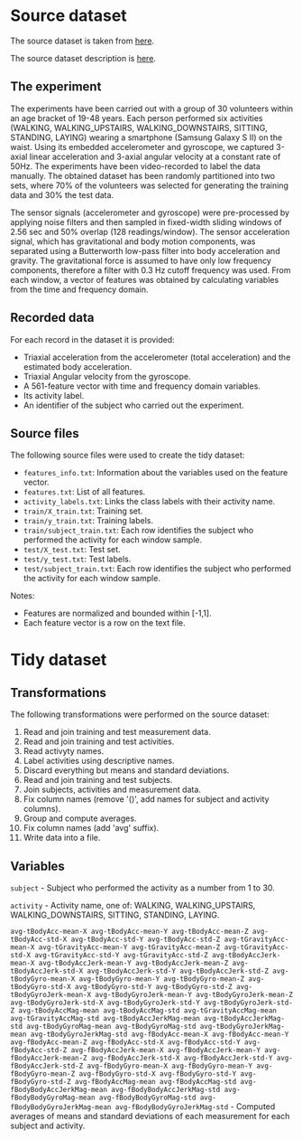 # Source dataset
The source dataset is taken from [here](https://d396qusza40orc.cloudfront.net/getdata%2Fprojectfiles%2FUCI%20HAR%20Dataset.zip).

The source dataset description is [here](http://archive.ics.uci.edu/ml/datasets/Human+Activity+Recognition+Using+Smartphones).

## The experiment

The experiments have been carried out with a group of 30 volunteers within an age bracket of 19-48 years. Each person performed six activities (WALKING, WALKING_UPSTAIRS, WALKING_DOWNSTAIRS, SITTING, STANDING, LAYING) wearing a smartphone (Samsung Galaxy S II) on the waist. Using its embedded accelerometer and gyroscope, we captured 3-axial linear acceleration and 3-axial angular velocity at a constant rate of 50Hz. The experiments have been video-recorded to label the data manually. The obtained dataset has been randomly partitioned into two sets, where 70% of the volunteers was selected for generating the training data and 30% the test data. 

The sensor signals (accelerometer and gyroscope) were pre-processed by applying noise filters and then sampled in fixed-width sliding windows of 2.56 sec and 50% overlap (128 readings/window). The sensor acceleration signal, which has gravitational and body motion components, was separated using a Butterworth low-pass filter into body acceleration and gravity. The gravitational force is assumed to have only low frequency components, therefore a filter with 0.3 Hz cutoff frequency was used. From each window, a vector of features was obtained by calculating variables from the time and frequency domain.

## Recorded data

For each record in the dataset it is provided: 
- Triaxial acceleration from the accelerometer (total acceleration) and the estimated body acceleration. 
- Triaxial Angular velocity from the gyroscope. 
- A 561-feature vector with time and frequency domain variables. 
- Its activity label. 
- An identifier of the subject who carried out the experiment.

## Source files

The following source files were used to create the tidy dataset:
* `features_info.txt`: Information about the variables used on the feature vector.
* `features.txt`: List of all features.
* `activity_labels.txt`: Links the class labels with their activity name.
* `train/X_train.txt`: Training set.
* `train/y_train.txt`: Training labels.
* `train/subject_train.txt`: Each row identifies the subject who performed the activity for each window sample.
* `test/X_test.txt`: Test set.
* `test/y_test.txt`: Test labels.
* `test/subject_train.txt`: Each row identifies the subject who performed the activity for each window sample.

Notes:
- Features are normalized and bounded within [-1,1].
- Each feature vector is a row on the text file.

# Tidy dataset

## Transformations

The following transformations were performed on the source dataset:

1. Read and join training and test measurement data.
2. Read and join training and test activities.
3. Read activyty names.
4. Label activities using descriptive names.
5. Discard everything but means and standard deviations.
6. Read and join training and test subjects.
7. Join subjects, activities and measurement data.
8. Fix column names (remove '()', add names for subject and activity columns).
9. Group and compute averages.
10. Fix column names (add 'avg' suffix).
11. Write data into a file.

## Variables

`subject` - Subject who performed the activity as a number from 1 to 30.

`activity` - Activity name, one of: WALKING, WALKING_UPSTAIRS, WALKING_DOWNSTAIRS, SITTING, STANDING, LAYING.

`avg-tBodyAcc-mean-X avg-tBodyAcc-mean-Y avg-tBodyAcc-mean-Z avg-tBodyAcc-std-X avg-tBodyAcc-std-Y avg-tBodyAcc-std-Z avg-tGravityAcc-mean-X avg-tGravityAcc-mean-Y avg-tGravityAcc-mean-Z avg-tGravityAcc-std-X avg-tGravityAcc-std-Y avg-tGravityAcc-std-Z avg-tBodyAccJerk-mean-X avg-tBodyAccJerk-mean-Y avg-tBodyAccJerk-mean-Z avg-tBodyAccJerk-std-X avg-tBodyAccJerk-std-Y avg-tBodyAccJerk-std-Z avg-tBodyGyro-mean-X avg-tBodyGyro-mean-Y avg-tBodyGyro-mean-Z avg-tBodyGyro-std-X avg-tBodyGyro-std-Y avg-tBodyGyro-std-Z avg-tBodyGyroJerk-mean-X avg-tBodyGyroJerk-mean-Y avg-tBodyGyroJerk-mean-Z avg-tBodyGyroJerk-std-X avg-tBodyGyroJerk-std-Y avg-tBodyGyroJerk-std-Z avg-tBodyAccMag-mean avg-tBodyAccMag-std avg-tGravityAccMag-mean avg-tGravityAccMag-std avg-tBodyAccJerkMag-mean avg-tBodyAccJerkMag-std avg-tBodyGyroMag-mean avg-tBodyGyroMag-std avg-tBodyGyroJerkMag-mean avg-tBodyGyroJerkMag-std avg-fBodyAcc-mean-X avg-fBodyAcc-mean-Y avg-fBodyAcc-mean-Z avg-fBodyAcc-std-X avg-fBodyAcc-std-Y avg-fBodyAcc-std-Z avg-fBodyAccJerk-mean-X avg-fBodyAccJerk-mean-Y avg-fBodyAccJerk-mean-Z avg-fBodyAccJerk-std-X avg-fBodyAccJerk-std-Y avg-fBodyAccJerk-std-Z avg-fBodyGyro-mean-X avg-fBodyGyro-mean-Y avg-fBodyGyro-mean-Z avg-fBodyGyro-std-X avg-fBodyGyro-std-Y avg-fBodyGyro-std-Z avg-fBodyAccMag-mean avg-fBodyAccMag-std avg-fBodyBodyAccJerkMag-mean avg-fBodyBodyAccJerkMag-std avg-fBodyBodyGyroMag-mean avg-fBodyBodyGyroMag-std avg-fBodyBodyGyroJerkMag-mean avg-fBodyBodyGyroJerkMag-std` - Computed averages of means and standard deviations of each measurement for each subject and activity.
